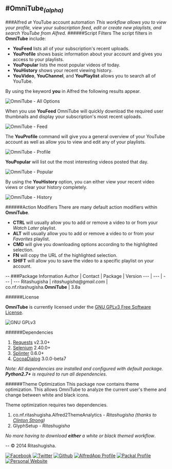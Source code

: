 #OmniTube<sub>_(alpha)_</sub>
--
###Alfred ⇄ YouTube account automation
_This workflow allows you to view your profile, view your subscription feed, edit or create new playlists, and search YouTube from Alfred._
######Script Filters
The script filters in __OmniTube__ include:
+	__YouFeed__ lists all of your subscription's recent uploads.
+	__YouProfile__ shows basic information about your account and gives you access to your playlists.
+	__YouPopular__ lists the most popular videos of today.
+	__YouHistory__ shows your recent viewing history.
+	__YouVideo__, __YouChannel__, and __YouPlaylist__ allows you to search all of YouTube.

By using the keyword __you__ in Alfred the following results appear.

![OmniTube - All Options](http://i1293.photobucket.com/albums/b599/Ritashugisha/Main_zpsb52005dc.png "OmniTube - All Options")

When you use __YouFeed__ OmniTube will quickly download the required user thumbnails and display your subscription's most recent uploads.

![OmniTube - Feed](http://i1293.photobucket.com/albums/b599/Ritashugisha/Feed_zps3be0d2b5.png "OmniTube - Feed")

The __YouProfile__ command will give you a general overview of your YouTube account as well as allow you to view and edit any of your playlists.

![OmniTube - Profile](http://i1293.photobucket.com/albums/b599/Ritashugisha/Profile_zps9ff84bd4.png "OmniTube - Profile")

__YouPopular__ will list out the most interesting videos posted that day.

![OmniTube - Popular](http://i1293.photobucket.com/albums/b599/Ritashugisha/Popular_zpsfbc17007.png "OmniTube - Popular")

By using the __YouHistory__ option, you can either view your recent video views or clear your history completely.

![OmniTube - History](http://i1293.photobucket.com/albums/b599/Ritashugisha/History_zps0dcaff1b.png "OmniTube - History")

######Action Modifiers
There are many default action modifiers within __OmniTube__.
+	__CTRL__ will usually allow you to add or remove a video to or from your _Watch Later_ playlist.
+	__ALT__ will usually allow you to add or remove a video to or from your _Favorites_ playlist.
+	__CMD__ will give you downloading options according to the highlighted selection.
+	__FN__ will copy the URL of the highlighted selection.
+	__SHIFT__ will allow you to save the video to a specific playlist on your account.

--
###Package Information
Author | Contact | Package | Version
--- | --- | --- | ---
Ritashugisha | _ritashugisha@gmail.com_ | co.nf.ritashugisha.__OmniTube__ | 3.8a

######License

__OmniTube__ is currently licensed under the [GNU GPLv3 Free Software License](http://www.gnu.org/licenses/gpl-3.0.html).

![GNU GPLv3](http://gplv3.fsf.org/gplv3-88x31.png "GNU GPLv3")

######Dependencies

1.	[Requests](http://docs.python-requests.org/en/latest/) v2.3.0+
2.	[Selenium](http://selenium-python.readthedocs.org/) 2.40.0+
3.	[Splinter](http://splinter.cobrateam.info/) 0.6.0+
4.	[CocoaDialog](http://mstratman.github.io/cocoadialog/) 3.0.0-beta7

_Note: All dependencies are installed and configured with default package. **Python2.7+** is required to run all dependencies_.

######Theme Optimization
This package now contains theme optimization. This allows OmniTube to analyze the current user's theme and change between white and black icons. 

Theme optimization requires two dependencies.

1.	co.nf.ritashugisha.Alfred2ThemeAnalytics - _Ritashugisha (thanks to [Clinton Strong](http://www.alfredforum.com/user/163-clinton-strong/))_
2.	GlyphSetup - _Ritashugisha_

_No more having to download **either** a white or black themed workflow_.

--
&copy; 2014 Ritashugisha. 

[![Facebook](http://files.softicons.com/download/social-media-icons/clean-simple-social-icons-by-creative-nerds/png/32x32/Facebook.png "Facebook")](https://www.facebook.com/stephen.bunn.73)	[![Twitter](http://png-3.findicons.com/files/icons/2573/new_social_media_icons_set/32/twitter.png "Twitter")](https://twitter.com/ritashugisha)	[![Github](http://gamebuilderstudio.com/img/design/github-icon.png "GitHub")](https://github.com/Ritashugisha)	[![AlfredApp Profile](http://i1293.photobucket.com/albums/b599/Ritashugisha/UntitledNew_zpsfb3ea780.png "AlfredApp Profile")](http://www.alfredforum.com/user/5520-ritashugisha/)	[![Packal Profile](http://i1293.photobucket.com/albums/b599/Ritashugisha/UntitledNew_zpsc2cb05a9.png "Packal Profile")](http://www.packal.org/users/ritashugisha)	[![Personal Website](http://i1293.photobucket.com/albums/b599/Ritashugisha/UntitledNew_zps88305ee4.gif "Personal Website")](http://www.ritashugisha.co.nf/)
